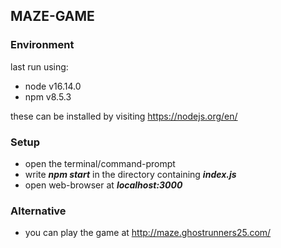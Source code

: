 ## MAZE-GAME

### Environment

last run using:

-   node v16.14.0
-   npm v8.5.3

these can be installed by visiting https://nodejs.org/en/

### Setup

-   open the terminal/command-prompt
-   write **_npm start_** in the directory containing **_index.js_**
-   open web-browser at **_localhost:3000_**

### Alternative

-   you can play the game at http://maze.ghostrunners25.com/
